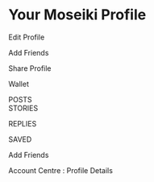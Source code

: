 # Your Moseiki Profile

Edit Profile

Add Friends

Share Profile

Wallet

POSTS\
STORIES

REPLIES

SAVED

Add Friends

Account Centre : Profile Details

